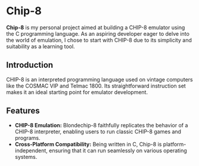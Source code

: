 # Chip-8

**Chip-8** is my personal project aimed at building a CHIP-8 emulator using the C programming language. As an aspiring developer eager to delve into the world of emulation, I chose to start with CHIP-8 due to its simplicity and suitability as a learning tool.

## Introduction

CHIP-8 is an interpreted programming language used on vintage computers like the COSMAC VIP and Telmac 1800. Its straightforward instruction set makes it an ideal starting point for emulator development.

## Features

- **CHIP-8 Emulation:** Blondechip-8 faithfully replicates the behavior of a CHIP-8 interpreter, enabling users to run classic CHIP-8 games and programs.
- **Cross-Platform Compatibility:** Being written in C, Chip-8 is platform-independent, ensuring that it can run seamlessly on various operating systems.
